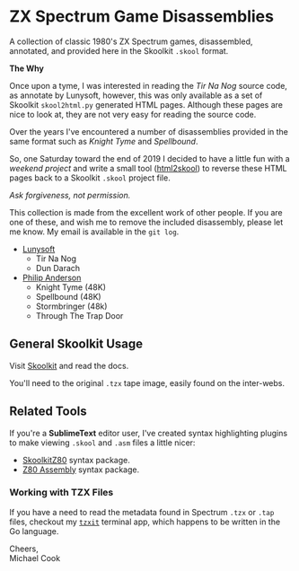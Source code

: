# ZX Spectrum Game Disassemblies

A collection of classic 1980's ZX Spectrum games, disassembled, annotated,
and provided here in the Skoolkit `.skool` format.

**The Why**

Once upon a tyme, I was interested in reading the _Tir Na Nog_ source code, as
annotate by Lunysoft, however, this was only available as a set of Skoolkit
`skool2html.py` generated HTML pages. Although these pages are nice to look at,
they are not very easy for reading the source code.

Over the years I've encountered a number of disassemblies provided in the same
format such as _Knight Tyme_ and _Spellbound_.

So, one Saturday toward the end of 2019 I decided to have a little fun with a
_weekend project_ and write a small tool ([html2skool](https://github.com/mrcook/skoolkit-html2skool))
to reverse these HTML pages back to a Skoolkit `.skool` project file.  

_Ask forgiveness, not permission._

This collection is made from the excellent work of other people. If you are
one of these, and wish me to remove the included disassembly, please let me
know. My email is available in the `git log`.

* [Lunysoft](http://www.luny.co.uk)
  - Tir Na Nog
  - Dun Darach
* [Philip Anderson](http://community.dur.ac.uk/philip.anderson/disassemblies/)
  - Knight Tyme (48K)
  - Spellbound (48K)
  - Stormbringer (48k)
  - Through The Trap Door


## General Skoolkit Usage

Visit [Skoolkit](https://skoolkit.ca/) and read the docs.

You'll need to the original `.tzx` tape image, easily found on the inter-webs.


## Related Tools

If you're a **SublimeText** editor user, I've created syntax highlighting
plugins to make viewing `.skool` and `.asm` files a little nicer:

* [SkoolkitZ80](https://packagecontrol.io/packages/SkoolkitZ80) syntax package.
* [Z80 Assembly](https://packagecontrol.io/packages/Z80%20Assembly) syntax package.

### Working with TZX Files

If you have a need to read the metadata found in Spectrum `.tzx` or `.tap`
files, checkout my [`tzxit`](https://github.com/mrcook/tzxit) terminal app,
which happens to be written in the Go language.

Cheers,  
Michael Cook
